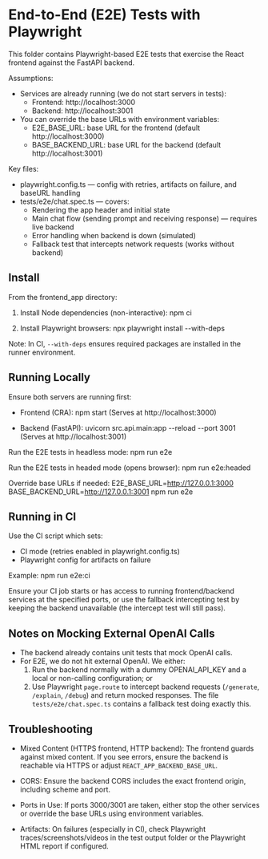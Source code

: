 # End-to-End (E2E) Tests with Playwright

This folder contains Playwright-based E2E tests that exercise the React frontend against the FastAPI backend.

Assumptions:
- Services are already running (we do not start servers in tests):
  - Frontend: http://localhost:3000
  - Backend:  http://localhost:3001
- You can override the base URLs with environment variables:
  - E2E_BASE_URL: base URL for the frontend (default http://localhost:3000)
  - BASE_BACKEND_URL: base URL for the backend (default http://localhost:3001)

Key files:
- playwright.config.ts — config with retries, artifacts on failure, and baseURL handling
- tests/e2e/chat.spec.ts — covers:
  - Rendering the app header and initial state
  - Main chat flow (sending prompt and receiving response) — requires live backend
  - Error handling when backend is down (simulated)
  - Fallback test that intercepts network requests (works without backend)

## Install

From the frontend_app directory:

1) Install Node dependencies (non-interactive):
   npm ci

2) Install Playwright browsers:
   npx playwright install --with-deps

Note: In CI, `--with-deps` ensures required packages are installed in the runner environment.

## Running Locally

Ensure both servers are running first:
- Frontend (CRA):
  npm start
  (Serves at http://localhost:3000)

- Backend (FastAPI):
  uvicorn src.api.main:app --reload --port 3001
  (Serves at http://localhost:3001)

Run the E2E tests in headless mode:
  npm run e2e

Run the E2E tests in headed mode (opens browser):
  npm run e2e:headed

Override base URLs if needed:
  E2E_BASE_URL=http://127.0.0.1:3000 BASE_BACKEND_URL=http://127.0.0.1:3001 npm run e2e

## Running in CI

Use the CI script which sets:
- CI mode (retries enabled in playwright.config.ts)
- Playwright config for artifacts on failure

Example:
  npm run e2e:ci

Ensure your CI job starts or has access to running frontend/backend services at the specified ports, or use the fallback intercepting test by keeping the backend unavailable (the intercept test will still pass).

## Notes on Mocking External OpenAI Calls

- The backend already contains unit tests that mock OpenAI calls.
- For E2E, we do not hit external OpenAI. We either:
  1) Run the backend normally with a dummy OPENAI_API_KEY and a local or non-calling configuration; or
  2) Use Playwright `page.route` to intercept backend requests (`/generate`, `/explain`, `/debug`) and return mocked responses. The file `tests/e2e/chat.spec.ts` contains a fallback test doing exactly this.

## Troubleshooting

- Mixed Content (HTTPS frontend, HTTP backend):
  The frontend guards against mixed content. If you see errors, ensure the backend is reachable via HTTPS or adjust `REACT_APP_BACKEND_BASE_URL`.

- CORS:
  Ensure the backend CORS includes the exact frontend origin, including scheme and port.

- Ports in Use:
  If ports 3000/3001 are taken, either stop the other services or override the base URLs using environment variables.

- Artifacts:
  On failures (especially in CI), check Playwright traces/screenshots/videos in the test output folder or the Playwright HTML report if configured.
